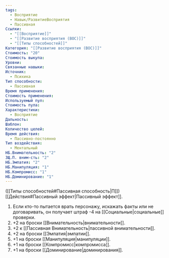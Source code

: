 ```yaml
---
tags:
  - Восприятие
  - Навык/РазвитиеВосприятия
  - Пассивная
Ссылки:
  - "[[Восприятие]]"
  - "[[Развитие восприятия (ВОС)]]"
  - "[[Типы способностей]]"
Категория: "[[Развитие восприятия (ВОС)]]"
Стоимость: "20"
Стоимость выкупа: 
Уровни: 
Связанные навыки: 
Источник:
  - Психика
Тип способности:
  - Пассивная
Время применения: 
Стоимость применения: 
Используемый пул: 
Стоимость пула: 
Характеристики:
  - Восприятие
Дальность: 
Шаблон: 
Количество целей: 
Время действия:
  - Пассивно-постоянно
Тип воздействия:
  - Ментальный
НБ.Внимательность: "2"
ЗЩ.П. вним-сть: "2"
НБ.Эмпатия: "2"
НБ.Манипуляция: "1"
НБ.Компромисс: "1"
НБ.Доминирование: "1"
---
```

([[Типы способностей#Пассивная способность|П]]) [[Действия#Пассивный эффект|Пассивный эффект]].  

1. Если кто-то пытается врать персонажу, искажать факты или не договаривать, он получает штраф -4 на [[Социальные|социальные]] проверки.
2. +2 на броски [[Внимательность|внимательности]].
3. +2 к [[Пассивная Внимательность|пассивной внимательности]].
4. +2 на броски [[Эмпатия|эмпатии]].
5. +1 на броски [[Манипуляция|манипуляции]]. 
6. +1 на броски [[Компромисс|компромисса]].
7. +1 на броски [[Доминирование|доминирования]]. 
